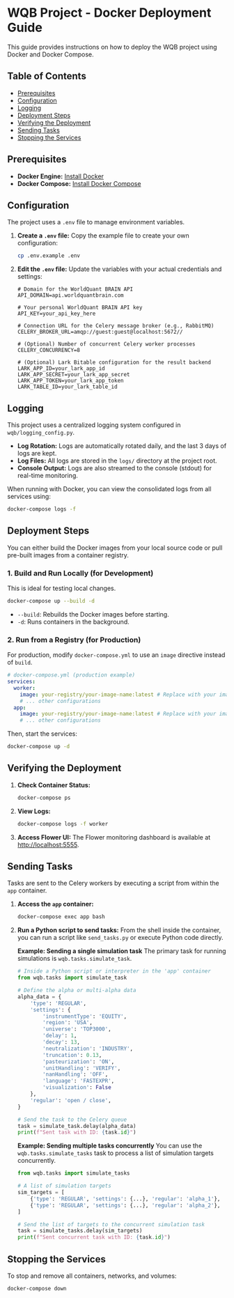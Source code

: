 # WQB Project - Docker Deployment Guide

This guide provides instructions on how to deploy the WQB project using Docker and Docker Compose.

## Table of Contents
- [Prerequisites](#prerequisites)
- [Configuration](#configuration)
- [Logging](#logging)
- [Deployment Steps](#deployment-steps)
- [Verifying the Deployment](#verifying-the-deployment)
- [Sending Tasks](#sending-tasks)
- [Stopping the Services](#stopping-the-services)

## Prerequisites

- **Docker Engine:** [Install Docker](https://docs.docker.com/engine/install/)
- **Docker Compose:** [Install Docker Compose](https://docs.docker.com/compose/install/)

## Configuration

The project uses a `.env` file to manage environment variables.

1.  **Create a `.env` file:**
    Copy the example file to create your own configuration:
    ```bash
    cp .env.example .env
    ```

2.  **Edit the `.env` file:**
    Update the variables with your actual credentials and settings:

    ```dotenv
    # Domain for the WorldQuant BRAIN API
    API_DOMAIN=api.worldquantbrain.com

    # Your personal WorldQuant BRAIN API key
    API_KEY=your_api_key_here

    # Connection URL for the Celery message broker (e.g., RabbitMQ)
    CELERY_BROKER_URL=amqp://guest:guest@localhost:5672//

    # (Optional) Number of concurrent Celery worker processes
    CELERY_CONCURRENCY=8

    # (Optional) Lark Bitable configuration for the result backend
    LARK_APP_ID=your_lark_app_id
    LARK_APP_SECRET=your_lark_app_secret
    LARK_APP_TOKEN=your_lark_app_token
    LARK_TABLE_ID=your_lark_table_id
    ```

## Logging

This project uses a centralized logging system configured in `wqb/logging_config.py`.
- **Log Rotation:** Logs are automatically rotated daily, and the last 3 days of logs are kept.
- **Log Files:** All logs are stored in the `logs/` directory at the project root.
- **Console Output:** Logs are also streamed to the console (stdout) for real-time monitoring.

When running with Docker, you can view the consolidated logs from all services using:
```bash
docker-compose logs -f
```

## Deployment Steps

You can either build the Docker images from your local source code or pull pre-built images from a container registry.

### 1. Build and Run Locally (for Development)

This is ideal for testing local changes.

```bash
docker-compose up --build -d
```
- `--build`: Rebuilds the Docker images before starting.
- `-d`: Runs containers in the background.

### 2. Run from a Registry (for Production)

For production, modify `docker-compose.yml` to use an `image` directive instead of `build`.

```yaml
# docker-compose.yml (production example)
services:
  worker:
    image: your-registry/your-image-name:latest # Replace with your image
    # ... other configurations
  app:
    image: your-registry/your-image-name:latest # Replace with your image
    # ... other configurations
```

Then, start the services:
```bash
docker-compose up -d
```

## Verifying the Deployment

1.  **Check Container Status:**
    ```bash
    docker-compose ps
    ```

2.  **View Logs:**
    ```bash
    docker-compose logs -f worker
    ```

3.  **Access Flower UI:**
    The Flower monitoring dashboard is available at [http://localhost:5555](http://localhost:5555).

## Sending Tasks

Tasks are sent to the Celery workers by executing a script from within the `app` container.

1.  **Access the `app` container:**
    ```bash
    docker-compose exec app bash
    ```

2.  **Run a Python script to send tasks:**
    From the shell inside the container, you can run a script like `send_tasks.py` or execute Python code directly.

    **Example: Sending a single simulation task**
    The primary task for running simulations is `wqb.tasks.simulate_task`.

    ```python
    # Inside a Python script or interpreter in the 'app' container
    from wqb.tasks import simulate_task

    # Define the alpha or multi-alpha data
    alpha_data = {
        'type': 'REGULAR',
        'settings': {
            'instrumentType': 'EQUITY',
            'region': 'USA',
            'universe': 'TOP3000',
            'delay': 1,
            'decay': 13,
            'neutralization': 'INDUSTRY',
            'truncation': 0.13,
            'pasteurization': 'ON',
            'unitHandling': 'VERIFY',
            'nanHandling': 'OFF',
            'language': 'FASTEXPR',
            'visualization': False
        },
        'regular': 'open / close',
    }

    # Send the task to the Celery queue
    task = simulate_task.delay(alpha_data)
    print(f"Sent task with ID: {task.id}")
    ```

    **Example: Sending multiple tasks concurrently**
    You can use the `wqb.tasks.simulate_tasks` task to process a list of simulation targets concurrently.

    ```python
    from wqb.tasks import simulate_tasks

    # A list of simulation targets
    sim_targets = [
        {'type': 'REGULAR', 'settings': {...}, 'regular': 'alpha_1'},
        {'type': 'REGULAR', 'settings': {...}, 'regular': 'alpha_2'},
    ]

    # Send the list of targets to the concurrent simulation task
    task = simulate_tasks.delay(sim_targets)
    print(f"Sent concurrent task with ID: {task.id}")
    ```

## Stopping the Services

To stop and remove all containers, networks, and volumes:
```bash
docker-compose down
```
